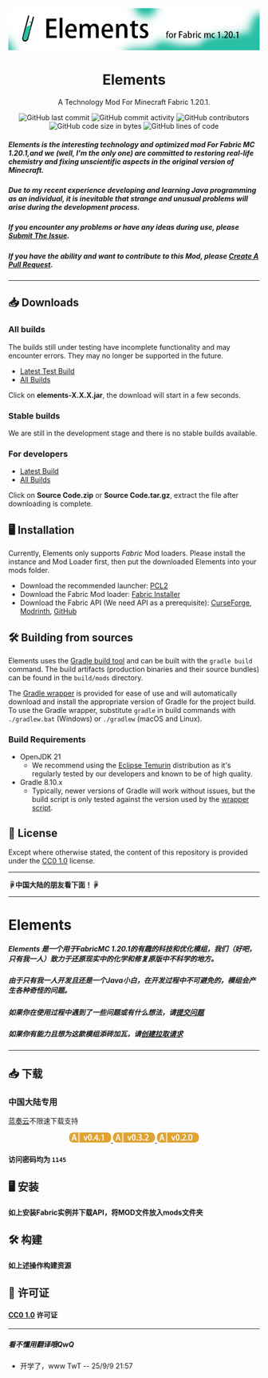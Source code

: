 <img alt="title.png" src="src/main/resources/assets/elements/title.png"/>

<h1 align="center">Elements</h1>
<p align="center">A Technology Mod For Minecraft Fabric 1.20.1.</p>

<div align="center">
    <img src="https://img.shields.io/github/last-commit/slfftz2011/elements-fabric-1.20.1" alt="GitHub last commit"/>
    <img src="https://img.shields.io/github/commit-activity/w/slfftz2011/elements-fabric-1.20.1" alt="GitHub commit activity"/>
    <img src="https://img.shields.io/github/contributors/slfftz2011/elements-fabric-1.20.1" alt="GitHub contributors"/>
    <br>
    <img src="https://img.shields.io/github/languages/code-size/slfftz2011/elements-fabric-1.20.1" alt="GitHub code size in bytes"/>
    <img src="https://img.shields.io/endpoint?url=https://ghloc.vercel.app/api/slfftz2011/elements-fabric-1.20.1/badge?filter=.java$&label=lines%20of%20code&color=blue" alt="GitHub lines of code"/>
</div>

##### Elements is the interesting technology and optimized mod For Fabric MC 1.20.1,and we (well, I'm the only one) are committed to restoring real-life chemistry and fixing unscientific aspects in the original version of Minecraft.
##### Due to my recent experience developing and learning Java programming as an individual, it is inevitable that strange and unusual problems will arise during the development process.
##### If you encounter any problems or have any ideas during use, please [Submit The Issue](https://github.com/slfftz2011/elements-fabric-1.20.1/issues/new).
##### If you have the ability and want to contribute to this Mod, please [Create A Pull Request](https://github.com/slfftz2011/elements-fabric-1.20.1/compare).

---

## 📥 Downloads
### All builds
The builds still under testing have incomplete functionality and may encounter errors. They may no longer be supported in the future.
- [Latest Test Build](https://github.com/slfftz2011/elements-fabric-1.20.1/releases/tag/v0.5.0)
- [All Builds](https://github.com/slfftz2011/elements-fabric-1.20.1/releases)

Click on **elements-X.X.X.jar**, the download will start in a few seconds.

### Stable builds
We are still in the development stage and there is no stable builds available.
### For developers
- [Latest Build](https://github.com/slfftz2011/elements-fabric-1.20.1/releases/tag/v0.5.0)
- [All Builds](https://github.com/slfftz2011/elements-fabric-1.20.1/releases)

Click on **Source Code.zip** or **Source Code.tar.gz**, extract the file after downloading is complete.
## 🖥️ Installation
Currently, Elements only supports _Fabric_ Mod loaders.
Please install the instance and Mod Loader first, then put the downloaded Elements into your mods folder.
- Download the recommended launcher: [PCL2](https://afdian.com/p/0164034c016c11ebafcb52540025c377)
- Download the Fabric Mod loader: [Fabric Installer](https://fabricmc.net/use/installer/)
- Download the Fabric API (We need API as a prerequisite): [CurseForge](https://www.curseforge.com/minecraft/mc-mods/fabric-api/files), [Modrinth](https://modrinth.com/mod/fabric-api/versions), [GitHub](https://github.com/FabricMC/fabric/releases)
## 🛠️ Building from sources
Elements uses the [Gradle build tool](https://gradle.org/) and can be built with the `gradle build` command. The build
artifacts (production binaries and their source bundles) can be found in the `build/mods` directory.

The [Gradle wrapper](https://docs.gradle.org/current/userguide/gradle_wrapper.html#sec:using_wrapper) is provided for ease of use and will automatically download and install the
appropriate version of Gradle for the project build. To use the Gradle wrapper, substitute `gradle` in build commands
with `./gradlew.bat` (Windows) or `./gradlew` (macOS and Linux).
### Build Requirements

- OpenJDK 21
    - We recommend using the [Eclipse Temurin](https://adoptium.net/) distribution as it's regularly tested by our developers and known
      to be of high quality.
- Gradle 8.10.x
    - Typically, newer versions of Gradle will work without issues, but the build script is only tested against the
      version used by the [wrapper script](/gradle/wrapper/gradle-wrapper.properties).
## 📜 License
Except where otherwise stated, the content of this repository is provided under the [CC0 1.0](LICENSE) license.

---
**☟中国大陆的朋友看下面！☟**

---
# Elements
##### Elements 是一个用于FabricMC 1.20.1的有趣的科技和优化模组，我们（好吧，只有我一人）致力于还原现实中的化学和修复原版中不科学的地方。
##### 由于只有我一人开发且还是一个Java小白，在开发过程中不可避免的，模组会产生各种奇怪的问题。
##### 如果你在使用过程中遇到了一些问题或有什么想法，请[提交问题](https://github.com/slfftz2011/elements-fabric-1.20.1/issues/new)
##### 如果你有能力且想为这款模组添砖加瓦，请[创建拉取请求](https://github.com/slfftz2011/elements-fabric-1.20.1/compare)

---

## 📥 下载
### 中国大陆专用
[蓝奏云](https://pc.woozooo.com/)不限速下载支持

<div align="center">
    <a href="https://wwxd.lanzouw.com/iKRkw350iqgj">
        <img src="src/main/resources/assets/elements/download_tags/0-4-1.png" alt="v0.4.1">
    </a>
    <a href="https://wwxd.lanzouw.com/i9lp635sya8j">
        <img src="src/main/resources/assets/elements/download_tags/0-3-2.png" alt="v0.3.2">
    </a>
    <a href="https://wwxd.lanzouw.com/iZvsB343u3yd">
        <img src="src/main/resources/assets/elements/download_tags/0-2-0.png" alt="v0.2.0">
    </a>
</div>

#### 访问密码均为 `1145`

## 🖥️ 安装
#### 如上安装Fabric实例并下载API，将MOD文件放入mods文件夹

## 🛠️ 构建
#### 如上述操作构建资源

## 📜 许可证
#### [CC0 1.0](LICENSE) 许可证

---

##### 看不懂用翻译哦QwQ 
- 开学了，www TwT -- 25/9/9 21:57